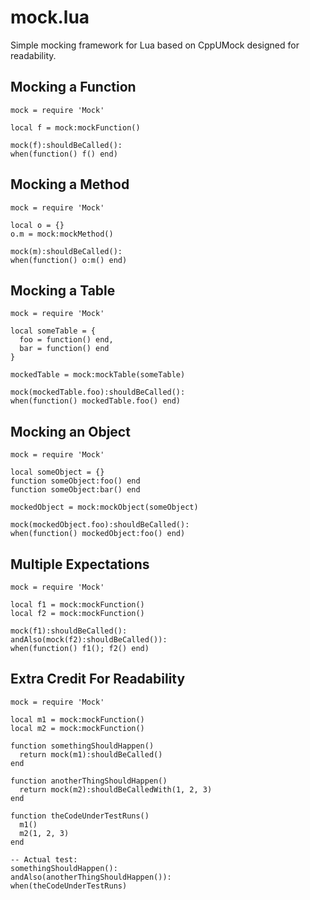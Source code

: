 mock.lua
========

Simple mocking framework for Lua based on CppUMock designed for readability.

## Mocking a Function

    mock = require 'Mock'
    
    local f = mock:mockFunction()

    mock(f):shouldBeCalled():
    when(function() f() end)
    
## Mocking a Method

    mock = require 'Mock'
    
    local o = {}
    o.m = mock:mockMethod()

    mock(m):shouldBeCalled():
    when(function() o:m() end)

## Mocking a Table

    mock = require 'Mock'
    
    local someTable = {
      foo = function() end,
      bar = function() end
    }
    
    mockedTable = mock:mockTable(someTable)

    mock(mockedTable.foo):shouldBeCalled():
    when(function() mockedTable.foo() end)
    
## Mocking an Object

    mock = require 'Mock'
    
    local someObject = {}
    function someObject:foo() end
    function someObject:bar() end
    
    mockedObject = mock:mockObject(someObject)
    
    mock(mockedObject.foo):shouldBeCalled():
    when(function() mockedObject:foo() end)
    
## Multiple Expectations

    mock = require 'Mock'
    
    local f1 = mock:mockFunction()
    local f2 = mock:mockFunction()

    mock(f1):shouldBeCalled():
    andAlso(mock(f2):shouldBeCalled()):
    when(function() f1(); f2() end)

## Extra Credit For Readability

    mock = require 'Mock'
    
    local m1 = mock:mockFunction()
    local m2 = mock:mockFunction()

    function somethingShouldHappen()
      return mock(m1):shouldBeCalled()
    end

    function anotherThingShouldHappen()
      return mock(m2):shouldBeCalledWith(1, 2, 3)
    end

    function theCodeUnderTestRuns()
      m1()
      m2(1, 2, 3)
    end

    -- Actual test:
    somethingShouldHappen():
    andAlso(anotherThingShouldHappen()):
    when(theCodeUnderTestRuns)

